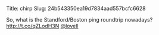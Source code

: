 Title: chirp
Slug: 24b543350ea19d7834aad557bcfc6628

So, what is the Standford/Boston ping roundtrip nowadays? <a href="http://t.co/qZLodH3N">http://t.co/qZLodH3N</a> <a href="http://twitter.com/lovell">@lovell</a>
